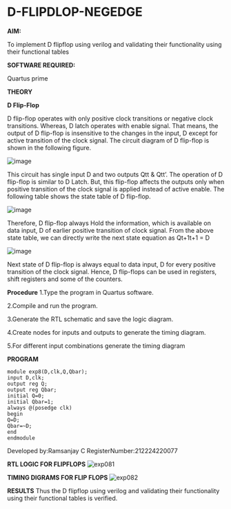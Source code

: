 # D-FLIPDLOP-NEGEDGE

**AIM:**

To implement  D flipflop using verilog and validating their functionality using their functional tables

**SOFTWARE REQUIRED:**

Quartus prime

**THEORY**

**D Flip-Flop**

D flip-flop operates with only positive clock transitions or negative clock transitions. Whereas, D latch operates with enable signal. That means, the output of D flip-flop is insensitive to the changes in the input, D except for active transition of the clock signal. The circuit diagram of D flip-flop is shown in the following figure.

![image](https://github.com/naavaneetha/D-FLIPDLOP-NEGEDGE/assets/154305477/48c81fe8-bc3f-40e7-95e2-519fc155ad51)

This circuit has single input D and two outputs Qtt & Qtt’. The operation of D flip-flop is similar to D Latch. But, this flip-flop affects the outputs only when positive transition of the clock signal is applied instead of active enable. The following table shows the state table of D flip-flop.

![image](https://github.com/naavaneetha/D-FLIPDLOP-NEGEDGE/assets/154305477/e5f3fda7-68ec-4a3a-a0a4-cf6f9cc4ab55)

Therefore, D flip-flop always Hold the information, which is available on data input, D of earlier positive transition of clock signal. From the above state table, we can directly write the next state equation as Qt+1t+1 = D

![image](https://github.com/naavaneetha/D-FLIPDLOP-NEGEDGE/assets/154305477/8592c0d8-2917-4142-91b9-d6c30dd891d2)

Next state of D flip-flop is always equal to data input, D for every positive transition of the clock signal. Hence, D flip-flops can be used in registers, shift registers and some of the counters.

**Procedure**
 1.Type the program in Quartus software.

2.Compile and run the program.

3.Generate the RTL schematic and save the logic diagram.

4.Create nodes for inputs and outputs to generate the timing diagram.

5.For different input combinations generate the timing diagram

**PROGRAM**
```
module exp8(D,clk,Q,Qbar);
input D,clk;
output reg Q;
output reg Qbar;
initial Q=0;
initial Qbar=1;
always @(posedge clk)
begin
Q=D;
Qbar=~D;
end
endmodule
```
Developed by:Ramsanjay C
RegisterNumber:212224220077

**RTL LOGIC FOR FLIPFLOPS**
![exp081](https://github.com/user-attachments/assets/c1047785-c9e8-400c-8ac8-51a1e7068a88)


**TIMING DIGRAMS FOR FLIP FLOPS**
![exp082](https://github.com/user-attachments/assets/3d1d6022-07f4-4a64-8c2c-255a8fca016c)


**RESULTS**
Thus the D flipflop using verilog and validating their functionality using their functional tables is verified.
